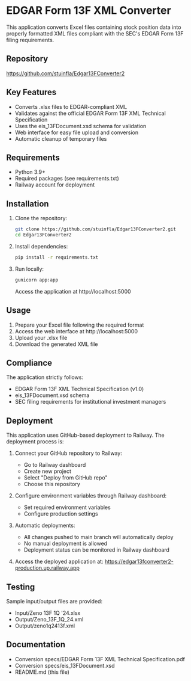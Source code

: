 # EDGAR Form 13F XML Converter

This application converts Excel files containing stock position data into properly formatted XML files compliant with the SEC's EDGAR Form 13F filing requirements.

## Repository
https://github.com/stuinfla/Edgar13FConverter2

## Key Features
- Converts .xlsx files to EDGAR-compliant XML
- Validates against the official EDGAR Form 13F XML Technical Specification
- Uses the eis_13FDocument.xsd schema for validation
- Web interface for easy file upload and conversion
- Automatic cleanup of temporary files

## Requirements
- Python 3.9+
- Required packages (see requirements.txt)
- Railway account for deployment

## Installation
1. Clone the repository:
   ```bash
   git clone https://github.com/stuinfla/Edgar13FConverter2.git
   cd Edgar13FConverter2
   ```

2. Install dependencies:
   ```bash
   pip install -r requirements.txt
   ```

3. Run locally:
   ```bash
   gunicorn app:app
   ```
   Access the application at http://localhost:5000

## Usage
1. Prepare your Excel file following the required format
2. Access the web interface at http://localhost:5000
3. Upload your .xlsx file
4. Download the generated XML file

## Compliance
The application strictly follows:
- EDGAR Form 13F XML Technical Specification (v1.0)
- eis_13FDocument.xsd schema
- SEC filing requirements for institutional investment managers

## Deployment
This application uses GitHub-based deployment to Railway. The deployment process is:

1. Connect your GitHub repository to Railway:
   - Go to Railway dashboard
   - Create new project
   - Select "Deploy from GitHub repo"
   - Choose this repository

2. Configure environment variables through Railway dashboard:
   - Set required environment variables
   - Configure production settings

3. Automatic deployments:
   - All changes pushed to main branch will automatically deploy
   - No manual deployment is allowed
   - Deployment status can be monitored in Railway dashboard

4. Access the deployed application at:
   https://edgar13fconverter2-production.up.railway.app

## Testing
Sample input/output files are provided:
- Input/Zeno 13F 1Q '24.xlsx
- Output/Zeno_13F_1Q_24.xml
- Output/zeno1q2413f.xml

## Documentation
- Conversion specs/EDGAR Form 13F XML Technical Specification.pdf
- Conversion specs/eis_13FDocument.xsd
- README.md (this file)
